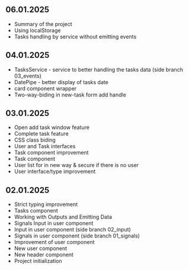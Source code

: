 ## 06.01.2025
- Summary of the project
- Using localStorage
- Tasks handling by service without emitting events

## 04.01.2025
- TasksService - service to better handling the tasks data (side branch 03_events)
- DatePipe - better display of tasks date
- card component wrapper
- Two-way-biding in new-task form add handle

## 03.01.2025
- Open add task window feature
- Complete task feature
- CSS class biding
- User and Task interfaces
- Task component improvement
- Task component
- User list for in new way & secure if there is no user
- User interface/type improvement

## 02.01.2025
- Strict typing improvement
- Tasks component
- Working with Outputs and Emitting Data
- Signals Input in user component
- Input in user component (side branch 02_input)
- Signals in user component (side branch 01_signals)
- Improvement of user component
- New user component
- New header component
- Project initialization

